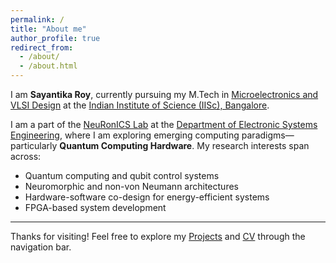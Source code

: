 ```yaml
---
permalink: /
title: "About me"
author_profile: true
redirect_from: 
  - /about/
  - /about.html
---
```


I am **Sayantika Roy**, currently pursuing my M.Tech in [Microelectronics and VLSI Design](https://microelectronics-eecs.iisc.ac.in/) at the [Indian Institute of Science (IISc), Bangalore](https://iisc.ac.in/).

I am a part of the [NeuRonICS Lab](https://labs.dese.iisc.ac.in/neuronics/) at the [Department of Electronic Systems Engineering](https://dese.iisc.ac.in/), where I am exploring emerging computing paradigms—particularly **Quantum Computing Hardware**. My research interests span across:

- Quantum computing and qubit control systems  
- Neuromorphic and non-von Neumann architectures  
- Hardware-software co-design for energy-efficient systems  
- FPGA-based system development

---

Thanks for visiting! Feel free to explore my [Projects](./projects/) and [CV](./cv/) through the navigation bar.
